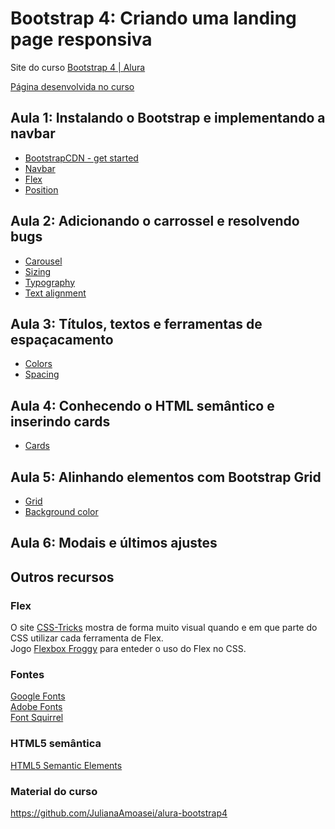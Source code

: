 # Bootstrap 4: Criando uma landing page responsiva

Site do curso [Bootstrap 4 | Alura](https://www.alura.com.br/curso-online-bootstrap-landing-page)

[Página desenvolvida no curso](projeto-base/index.html)

## Aula 1: Instalando o Bootstrap e implementando a navbar

- [BootstrapCDN - get started](https://getbootstrap.com/docs/4.3/getting-started/introduction/)
- [Navbar](https://getbootstrap.com/docs/4.3/components/navbar/)
- [Flex](https://getbootstrap.com/docs/4.3/utilities/flex/)
- [Position](https://getbootstrap.com/docs/4.3/utilities/position/#fixed-top)

## Aula 2: Adicionando o carrossel e resolvendo bugs

- [Carousel](https://getbootstrap.com/docs/4.3/components/carousel/)
- [Sizing](https://getbootstrap.com/docs/4.3/utilities/sizing/#relative-to-the-parent)
- [Typography](https://getbootstrap.com/docs/4.3/content/typography/)
- [Text alignment](https://getbootstrap.com/docs/4.3/utilities/text/#text-alignment)

## Aula 3: Títulos, textos e ferramentas de espaçacamento

- [Colors](https://getbootstrap.com/docs/4.3/utilities/colors/)
- [Spacing](https://getbootstrap.com/docs/4.3/utilities/spacing/#how-it-works)

## Aula 4: Conhecendo o HTML semântico e inserindo cards

- [Cards](https://getbootstrap.com/docs/4.3/components/card/)

## Aula 5: Alinhando elementos com Bootstrap Grid

- [Grid](https://getbootstrap.com/docs/4.3/layout/grid/)
- [Background color](https://getbootstrap.com/docs/4.3/utilities/colors/#background-color)

## Aula 6: Modais e últimos ajustes



## Outros recursos

### Flex

O site [CSS-Tricks](https://css-tricks.com/snippets/css/a-guide-to-flexbox/) mostra de forma muito visual quando e em que parte do CSS utilizar cada ferramenta de Flex.  
Jogo [Flexbox Froggy](https://flexboxfroggy.com/#pt-br) para enteder o uso do Flex no CSS.

### Fontes

[Google Fonts](https://fonts.google.com/)  
[Adobe Fonts](https://edgewebfonts.adobe.com/)  
[Font Squirrel](https://www.fontsquirrel.com/)  

### HTML5 semântica

[HTML5 Semantic Elements](https://www.w3schools.com/html/html5_semantic_elements.asp)

### Material do curso

https://github.com/JulianaAmoasei/alura-bootstrap4